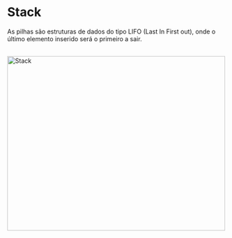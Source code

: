 # Stack
As pilhas são estruturas de dados do tipo LIFO (Last In First out), onde o último elemento inserido será o primeiro a sair.
<div style="display: inline_block"><br>
<img align="center" alt="Stack" height="400" width="500" src="https://miro.medium.com/max/1400/1*fvo7eCYWQEjcXXy1AYAu2A.png">
</div>
